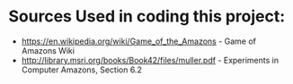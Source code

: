 # Sources Used in coding this project:

  - https://en.wikipedia.org/wiki/Game_of_the_Amazons - Game of Amazons Wiki
  - http://library.msri.org/books/Book42/files/muller.pdf - Experiments in Computer Amazons, Section 6.2
